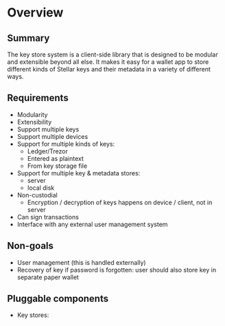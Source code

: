 # Overview

## Summary

The key store system is a client-side library that is designed to be modular
and extensible beyond all else. It makes it easy for a wallet app to store
different kinds of Stellar keys and their metadata in a variety of different
ways.

## Requirements

- Modularity
- Extensibility
- Support multiple keys
- Support multiple devices
- Support for multiple kinds of keys:
  - Ledger/Trezor
  - Entered as plaintext
  - From key storage file
- Support for multiple key & metadata stores:
  - server
  - local disk
- Non-custodial
  - Encryption / decryption of keys happens on device / client, not in server
- Can sign transactions
- Interface with any external user management system

## Non-goals

- User management (this is handled externally)
- Recovery of key if password is forgotten: user should also store key in separate paper wallet

## Pluggable components

* Key stores:
